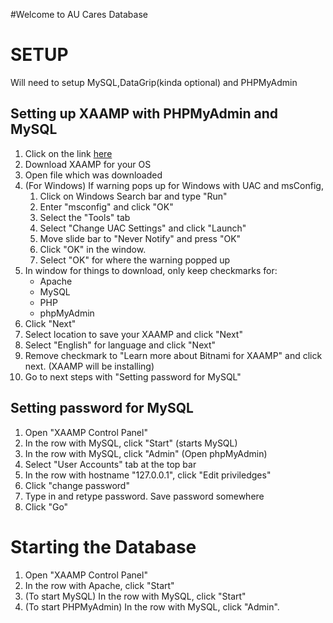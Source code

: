 #Welcome to AU Cares Database

<h1>SETUP</h1>
<p>Will need to setup MySQL,DataGrip(kinda optional) and PHPMyAdmin</p>

<h2>Setting up XAAMP with PHPMyAdmin and MySQL</h2>

<ol>
    <li>Click on the link <a href="https://www.apachefriends.org/index.html">here</a></li>
    <li>Download XAAMP for your OS </li>
    <li>Open file which was downloaded</li>
    <li>(For Windows) If warning pops up for Windows with UAC and msConfig,
        <ol>
            <li>Click on Windows Search bar and type "Run"</li>
            <li>Enter "msconfig" and click "OK"</li>
            <li>Select the "Tools" tab</li>
            <li>Select "Change UAC Settings" and click "Launch"</li>
            <li>Move slide bar to "Never Notify" and press "OK"</li>
            <li>Click "OK" in the window.</li>
            <li>Select "OK" for where the warning popped up</li>
        </ol>
    </li>
    <li>In window for things to download, only keep checkmarks for:
        <ul>
            <li>Apache</li>
            <li>MySQL</li>
            <li>PHP</li>
            <li>phpMyAdmin</li>
        </ul>
    </li>
    <li>Click "Next"</li>
    <li>Select location to save your XAAMP and click "Next"</li>
    <li>Select "English" for language and click "Next"</li>
    <li>Remove checkmark to "Learn more about Bitnami for XAAMP" and click next. (XAAMP will be installing)</li>
    <li>Go to next steps with "Setting password for MySQL"</li>
</ol>

<h2>Setting password for MySQL</h2>
<ol>
    <li>Open "XAAMP Control Panel"</li>
    <li>In the row with MySQL, click "Start" (starts MySQL)</li>
    <li>In the row with MySQL, click "Admin" (Open phpMyAdmin)</li>
    <li>Select "User Accounts" tab at the top bar</li>
    <li>In the row with hostname "127.0.0.1", click "Edit priviledges"</li>
    <li>Click "change password"</li>
    <li>Type in and retype password. Save password somewhere</li>
    <li>Click "Go"</li>
</ol>


<h1>Starting the Database</h1>
<ol>
    <li>Open "XAAMP Control Panel"</li>
    <li>In the row with Apache, click "Start"</li>
    <li>(To start MySQL) In the row with MySQL, click "Start"</li>
    <li>(To start PHPMyAdmin) In the row with MySQL, click "Admin".</li>

</ol>
